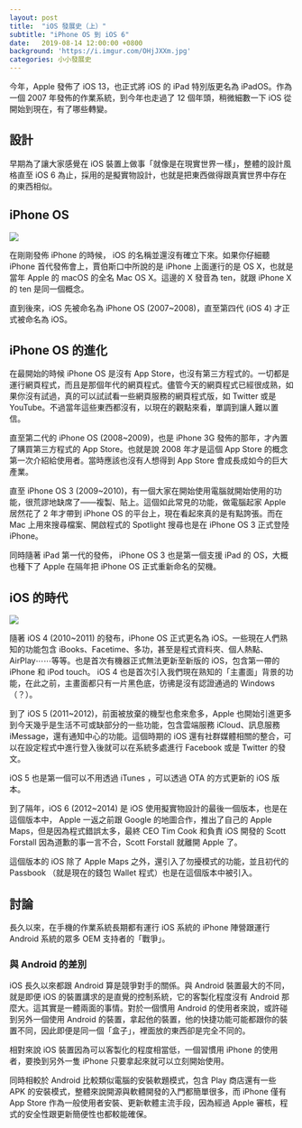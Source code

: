 ```yaml
---
layout: post
title:  "iOS 發展史（上）"
subtitle: "iPhone OS 到 iOS 6"
date:   2019-08-14 12:00:00 +0800
background: 'https://i.imgur.com/OHjJXXm.jpg'
categories: 小小發展史
---
```

今年，Apple 發佈了 iOS 13，也正式將 iOS 的 iPad 特別版更名為 iPadOS。作為一個 2007 年發佈的作業系統，到今年也走過了 12 個年頭，稍微細數一下 iOS 從開始到現在，有了哪些轉變。

## 設計

早期為了讓大家感覺在 iOS 裝置上做事「就像是在現實世界一樣」，整體的設計風格直至 iOS 6 為止，採用的是擬實物設計，也就是把東西做得跟真實世界中存在的東西相似。

## iPhone OS

![](https://i.imgur.com/dDbEy2J.png)

在剛剛發佈 iPhone 的時候， iOS 的名稱並還沒有確立下來。如果你仔細聽 iPhone 首代發佈會上，賈伯斯口中所說的是 iPhone 上面運行的是 OS X，也就是當年 Apple 的 macOS 的全名 Mac OS X。這邊的 X 發音為 ten，就跟 iPhone X 的 ten 是同一個概念。

直到後來，iOS 先被命名為 iPhone OS (2007~2008)，直至第四代 (iOS 4) 才正式被命名為 iOS。

## iPhone OS 的進化

在最開始的時候 iPhone OS 是沒有 App Store，也沒有第三方程式的。一切都是運行網頁程式，而且是那個年代的網頁程式。儘管今天的網頁程式已經很成熟，如果你沒有試過，真的可以試試看一些網頁服務的網頁程式版，如 Twitter 或是 YouTube。不過當年這些東西都沒有，以現在的觀點來看，單調到讓人難以置信。

直至第二代的 iPhone OS (2008~2009)，也是 iPhone 3G 發佈的那年，才內置了購買第三方程式的 App Store。也就是說 2008 年才是這個 App Store 的概念第一次介紹給使用者。當時應該也沒有人想得到 App Store 會成長成如今的巨大產業。

直至 iPhone OS 3 (2009~2010)，有一個大家在開始使用電腦就開始使用的功能，很荒謬地缺席了——複製、貼上。這個如此常見的功能，做電腦起家 Apple 居然花了 2 年才帶到 iPhone OS 的平台上，現在看起來真的是有點誇張。而在 Mac 上用來搜尋檔案、開啟程式的 Spotlight 搜尋也是在 iPhone OS 3 正式登陸 iPhone。

同時隨著 iPad 第一代的發佈， iPhone OS 3 也是第一個支援 iPad 的 OS，大概也種下了 Apple 在隔年把 iPhone OS 正式重新命名的契機。

## iOS 的時代

![](https://i.imgur.com/ND5L7sZ.png)

隨著 iOS 4 (2010~2011) 的發布，iPhone OS 正式更名為 iOS。一些現在人們熟知的功能包含 iBooks、Facetime、多功，甚至是程式資料夾、個人熱點、AirPlay⋯⋯等等。也是首次有機器正式無法更新至新版的 iOS，包含第一帶的 iPhone 和 iPod touch。 iOS 4 也是首次引入我們現在熟知的「主畫面」背景的功能，在此之前，主畫面都只有一片黑色底，彷彿是沒有認證通過的 Windows （？）。

到了 iOS 5 (2011~2012)，前面被放棄的機型也愈來愈多，Apple 也開始引進更多到今天幾乎是生活不可或缺部分的一些功能，包含雲端服務 iCloud、訊息服務 iMessage，還有通知中心的功能。這個時期的 iOS 還有社群媒體相關的整合，可以在設定程式中進行登入後就可以在系統多處進行 Facebook 或是 Twitter 的發文。

iOS 5 也是第一個可以不用透過 iTunes ，可以透過 OTA 的方式更新的 iOS 版本。

到了隔年，iOS 6 (2012~2014) 是 iOS 使用擬實物設計的最後一個版本，也是在這個版本中， Apple 一返之前跟 Google 的地圖合作，推出了自己的 Apple Maps，但是因為程式錯誤太多，最終 CEO Tim Cook 和負責 iOS 開發的 Scott Forstall 因為道歉的事一言不合，Scott Forstall 就離開 Apple 了。

這個版本的 iOS 除了 Apple Maps 之外，還引入了勿擾模式的功能，並且初代的 Passbook （就是現在的錢包 Wallet 程式）也是在這個版本中被引入。

## 討論

長久以來，在手機的作業系統長期都有運行 iOS 系統的 iPhone 陣營跟運行 Android 系統的眾多 OEM 支持者的「戰爭」。

### 與 Android 的差別

iOS 長久以來都跟 Android 算是競爭對手的關係。與 Android 裝置最大的不同，就是即便 iOS 的裝置講求的是直覺的控制系統，它的客製化程度沒有 Android 那麼大。這其實是一體兩面的事情。對於一個慣用 Android 的使用者來說，或許碰到另外一個使用 Android 的裝置，拿起他的裝置，他的快捷功能可能都跟你的裝置不同，因此即便是同一個「盒子」，裡面放的東西卻是完全不同的。

相對來說 iOS 裝置因為可以客製化的程度相當低，一個習慣用 iPhone 的使用者，要換到另外一隻 iPhone 只要拿起來就可以立刻開始使用。

同時相較於 Android 比較類似電腦的安裝軟題模式，包含 Play 商店還有一些 APK 的安裝模式，整體來說開源與軟體開發的入門都簡單很多，而 iPhone 僅有 App Store 作為一般使用者安裝、更新軟體主流手段，因為經過 Apple 審核，程式的安全性跟更新簡便性也都較能確保。
